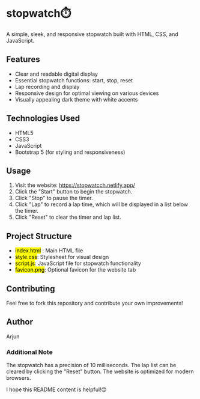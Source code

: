 # stopwatch⏱️

A simple, sleek, and responsive stopwatch built with HTML, CSS, and JavaScript.

## Features

- Clear and readable digital display
- Essential stopwatch functions: start, stop, reset
- Lap recording and display
- Responsive design for optimal viewing on various devices
- Visually appealing dark theme with white accents

## Technologies Used

- HTML5
- CSS3
- JavaScript
- Bootstrap 5 (for styling and responsiveness)

## Usage

1. Visit the website: https://stopwatcch.netlify.app/
1. Click the "Start" button to begin the stopwatch.
1. Click "Stop" to pause the timer.
1. Click "Lap" to record a lap time, which will be displayed in a list below the timer.
1. Click "Reset" to clear the timer and lap list.

## Project Structure

- <mark>index.html</mark> : Main HTML file
- <mark>style.css</mark>: Stylesheet for visual design
- <mark>script.js</mark>: JavaScript file for stopwatch functionality
- <mark>favicon.png</mark>: Optional favicon for the website tab

## Contributing

Feel free to fork this repository and contribute your own improvements!

## Author

Arjun

### Additional Note

The stopwatch has a precision of 10 milliseconds.
The lap list can be cleared by clicking the "Reset" button.
The website is optimized for modern browsers.

I hope this README content is helpful!😊
